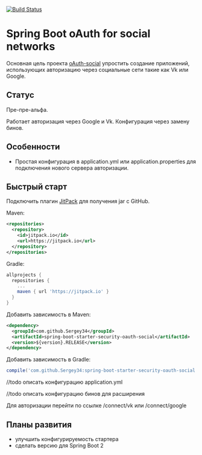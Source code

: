 [![Build Status](https://travis-ci.org/Sergey34/spring-boot-starter-security-oauth-social.svg?branch=master)](https://travis-ci.org/Sergey34/spring-boot-starter-security-oauth-social)

# Spring Boot oAuth for social networks

Основная цель проекта [oAuth-social](https://github.com/Sergey34/spring-boot-starter-security-oauth-social) упростить создание приложений, использующих авторизацию через социальные сети такие как Vk или Google.

## Статус ##

Пре-пре-альфа. 

Работает авторизация через Google и Vk. Конфигурация через замену бинов.


## Особенности ##

* Простая конфигурация в application.yml или application.properties для подключения нового сервера авторизации.

## Быстрый старт ##

Подключить плагин [JitPack](https://jitpack.io/) для получения jar с GitHub.

Maven:

```xml
<repositories>
  <repository>
    <id>jitpack.io</id>
    <url>https://jitpack.io</url>
  </repository>
</repositories>
```

Gradle:

```gradle
allprojects {
  repositories {
    ...
    maven { url 'https://jitpack.io' }
  }
}
```

Добавить зависимость в Maven:

```xml
<dependency>
  <groupId>com.github.Sergey34</groupId>
  <artifactId>spring-boot-starter-security-oauth-social</artifactId>
  <version>${version}.RELEASE</version>
</dependency>
```

Добавить зависимость в Gradle:

```gradle
compile('com.github.Sergey34:spring-boot-starter-security-oauth-social:0.0.1-RELEASE-SNAPSHOT')
```

//todo описать конфигурацию application.yml

//todo описать конфигурацию бинов для расширения

Для авторизации перейти по ссылке /connect/vk или /connect/google

## Планы развития ##

* улучшить конфигурируемость стартера
* сделать версию для Spring Boot 2

